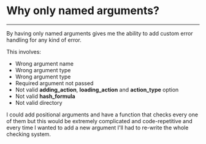 # Why only named arguments?
---
By having only named arguments gives me the ability to add custom error handling for any kind of error.

This involves:
* Wrong argument name
* Wrong argument type
* Wrong argument type
* Required argument not passed
* Not valid **adding_action**, **loading_action** and **action_type** option
* Not valid **hash_formula**
* Not valid directory

I could add positional arguments and have a function that checks every one of them but this would be extremely complicated and code-repetitive and every time I wanted to add a new argument I'll had to re-write the whole checking system.
